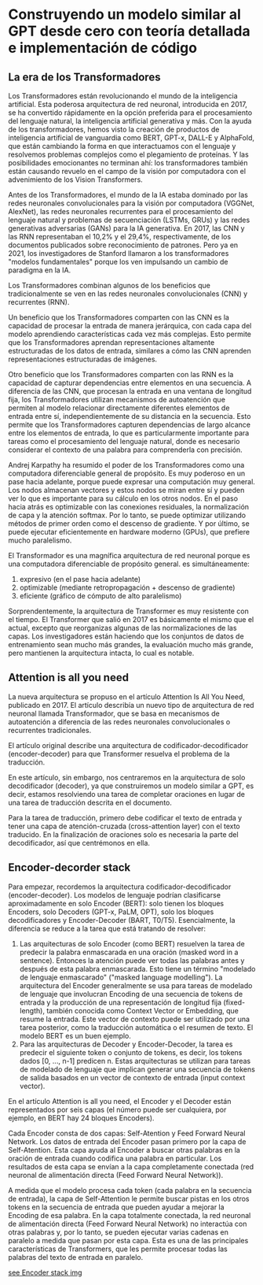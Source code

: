 # Construyendo un modelo similar al GPT desde cero con teoría detallada e implementación de código

## La era de los Transformadores

Los Transformadores están revolucionando el mundo de la inteligencia artificial. Esta poderosa arquitectura de red neuronal, introducida en 2017, se ha convertido rápidamente en la opción preferida para el procesamiento del lenguaje natural, la inteligencia artificial generativa y más. Con la ayuda de los transformadores, hemos visto la creación de productos de inteligencia artificial de vanguardia como BERT, GPT-x, DALL-E y AlphaFold, que están cambiando la forma en que interactuamos con el lenguaje y resolvemos problemas complejos como el plegamiento de proteínas. Y las posibilidades emocionantes no terminan ahí: los transformadores también están causando revuelo en el campo de la visión por computadora con el advenimiento de los Vision Transformers.

Antes de los Transformadores, el mundo de la IA estaba dominado por las redes neuronales convolucionales para la visión por computadora (VGGNet, AlexNet), las redes neuronales recurrentes para el procesamiento del lenguaje natural y problemas de secuenciación (LSTMs, GRUs) y las redes generativas adversarias (GANs) para la IA generativa. En 2017, las CNN y las RNN representaban el 10,2% y el 29,4%, respectivamente, de los documentos publicados sobre reconocimiento de patrones. Pero ya en 2021, los investigadores de Stanford llamaron a los transformadores "modelos fundamentales" porque los ven impulsando un cambio de paradigma en la IA.

Los Transformadores combinan algunos de los beneficios que tradicionalmente se ven en las redes neuronales convolucionales (CNN) y recurrentes (RNN).

Un beneficio que los Transformadores comparten con las CNN es la capacidad de procesar la entrada de manera jerárquica, con cada capa del modelo aprendiendo características cada vez más complejas. Esto permite que los Transformadores aprendan representaciones altamente estructuradas de los datos de entrada, similares a cómo las CNN aprenden representaciones estructuradas de imágenes.

Otro beneficio que los Transformadores comparten con las RNN es la capacidad de capturar dependencias entre elementos en una secuencia. A diferencia de las CNN, que procesan la entrada en una ventana de longitud fija, los Transformadores utilizan mecanismos de autoatención que permiten al modelo relacionar directamente diferentes elementos de entrada entre sí, independientemente de su distancia en la secuencia. Esto permite que los Transformadores capturen dependencias de largo alcance entre los elementos de entrada, lo que es particularmente importante para tareas como el procesamiento del lenguaje natural, donde es necesario considerar el contexto de una palabra para comprenderla con precisión.

Andrej Karpathy ha resumido el poder de los Transformadores como una computadora diferenciable general de propósito. Es muy poderoso en un pase hacia adelante, porque puede expresar una computación muy general. Los nodos almacenan vectores y estos nodos se miran entre sí y pueden ver lo que es importante para su cálculo en los otros nodos. En el paso hacia atrás es optimizable con las conexiones residuales, la normalización de capa y la atención softmax. Por lo tanto, se puede optimizar utilizando métodos de primer orden como el descenso de gradiente. Y por último, se puede ejecutar eficientemente en hardware moderno (GPUs), que prefiere mucho paralelismo.

El Transformador es una magnífica arquitectura de red neuronal porque es una computadora diferenciable de propósito general. es simultáneamente:

1. expresivo (en el pase hacia adelante)
2. optimizable (mediante retropropagación + descenso de gradiente)
3. eficiente (gráfico de cómputo de alto paralelismo)

Sorprendentemente, la arquitectura de Transformer es muy resistente con el tiempo. El Transformer que salió en 2017 es básicamente el mismo que el actual, excepto que reorganizas algunas de las normalizaciones de las capas. Los investigadores están haciendo que los conjuntos de datos de entrenamiento sean mucho más grandes, la evaluación mucho más grande, pero mantienen la arquitectura intacta, lo cual es notable.

## Attention is all you need

La nueva arquitectura se propuso en el artículo Attention Is All You Need, publicado en 2017. El artículo describía un nuevo tipo de arquitectura de red neuronal llamada Transformador, que se basa en mecanismos de autoatención a diferencia de las redes neuronales convolucionales o recurrentes tradicionales.

El artículo original describe una arquitectura de codificador-decodificador (encoder-decoder) para que Transformer resuelva el problema de la traducción.

En este artículo, sin embargo, nos centraremos en la arquitectura de solo decodificador (decoder), ya que construiremos un modelo similar a GPT, es decir, estamos resolviendo una tarea de completar oraciones en lugar de una tarea de traducción descrita en el documento.

Para la tarea de traducción, primero debe codificar el texto de entrada y tener una capa de atención-cruzada (cross-attention layer) con el texto traducido. En la finalización de oraciones solo es necesaria la parte del decodificador, así que centrémonos en ella.

## Encoder-decorder stack

Para empezar, recordemos la arquitectura codificador-decodificador (encoder-decoder). Los modelos de lenguaje podrían clasificarse aproximadamente en solo Encoder (BERT): solo tienen los bloques Encoders, solo Decoders (GPT-x, PaLM, OPT), solo los bloques decodificadores y Encoder-Decoder (BART, T0/T5). Esencialmente, la diferencia se reduce a la tarea que está tratando de resolver:

1. Las arquitecturas de solo Encoder (como BERT) resuelven la tarea de predecir la palabra enmascarada en una oración (masked word in a sentence). Entonces la atención puede ver todas las palabras antes y después de esta palabra enmascarada. Esto tiene un término "modelado de lenguaje enmascarado" ("masked language modelling"). La arquitectura del Encoder generalmente se usa para tareas de modelado de lenguaje que involucran Encoding de una secuencia de tokens de entrada y la producción de una representación de longitud fija (fixed-length), también conocida como Context Vector or Embedding, que resume la entrada. Este vector de contexto puede ser utilizado por una tarea posterior, como la traducción automática o el resumen de texto. El modelo BERT es un buen ejemplo.
2. Para las arquitecturas de Decoder y Encoder-Decoder, la tarea es predecir el siguiente token o conjunto de tokens, es decir, los tokens dados [0, ..., n-1] predicen n. Estas arquitecturas se utilizan para tareas de modelado de lenguaje que implican generar una secuencia de tokens de salida basados en un vector de contexto de entrada (input context vector).

En el artículo Attention is all you need, el Encoder y el Decoder están representados por seis capas (el número puede ser cualquiera, por ejemplo, en BERT hay 24 bloques Encoders).

Cada Encoder consta de dos capas: Self-Atention y Feed Forward Neural Network. Los datos de entrada del Encoder pasan primero por la capa de Self-Atention. Esta capa ayuda al Encoder a buscar otras palabras en la oración de entrada cuando codifica una palabra en particular. Los resultados de esta capa se envían a la capa completamente conectada (red neuronal de alimentación directa (Feed Forward Neural Network)).

A medida que el modelo procesa cada token (cada palabra en la secuencia de entrada), la capa de Self-Attention le permite buscar pistas en los otros tokens en la secuencia de entrada que pueden ayudar a mejorar la Encoding de esa palabra. En la capa totalmente conectada, la red neuronal de alimentación directa (Feed Forward Neural Network) no interactúa con otras palabras y, por lo tanto, se pueden ejecutar varias cadenas en paralelo a medida que pasan por esta capa. Esta es una de las principales características de Transformers, que les permite procesar todas las palabras del texto de entrada en paralelo.

[see Encoder stack img](https://habrastorage.org/r/w1560/getpro/habr/upload_files/112/b04/0dc/112b040dc5607959986bc0d48d3c6124.png)
